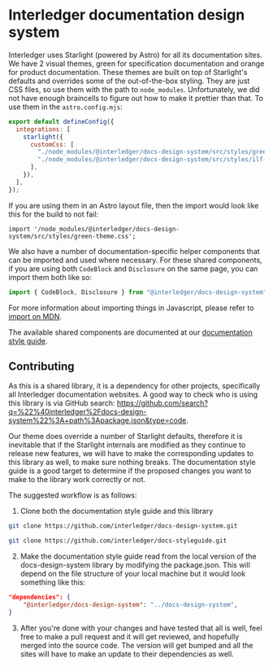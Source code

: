 # Interledger documentation design system

Interledger uses Starlight (powered by Astro) for all its documentation sites. We have 2 visual themes, green for specification documentation and orange for product documentation. These themes are built on top of Starlight's defaults and overrides some of the out-of-the-box styling. They are just CSS files, so use them with the path to `node_modules`. Unfortunately, we did not have enough braincells to figure out how to make it prettier than that. To use them in the `astro.config.mjs`:

```mjs
export default defineConfig({
  integrations: [
    starlight({
      customCss: [
        "./node_modules/@interledger/docs-design-system/src/styles/green-theme.css",
        "./node_modules/@interledger/docs-design-system/src/styles/ilf-docs.css",
      ],
    }),
  ],
});
```

If you are using them in an Astro layout file, then the import would look like this for the build to not fail:

```
import '/node_modules/@interledger/docs-design-system/src/styles/green-theme.css';
```

We also have a number of documentation-specific helper components that can be imported and used where necessary. For these shared components, if you are using both `CodeBlock` and `Disclosure` on the same page, you can import them both like so:

```jsx
import { CodeBlock, Disclosure } from "@interledger/docs-design-system";
```

For more information about importing things in Javascript, please refer to [import on MDN](https://developer.mozilla.org/en-US/docs/Web/JavaScript/Reference/Statements/import).

The available shared components are documented at our [documentation style guide](https://interledger.tech).

## Contributing

As this is a shared library, it is a dependency for other projects, specifically all Interledger documentation websites. A good way to check who is using this library is via GitHub search: https://github.com/search?q=%22%40interledger%2Fdocs-design-system%22%3A+path%3Apackage.json&type=code.

Our theme does override a number of Starlight defaults, therefore it is inevitable that if the Starlight internals are modified as they continue to release new features, we will have to make the corresponding updates to this library as well, to make sure nothing breaks. The documentation style guide is a good target to determine if the proposed changes you want to make to the library work correctly or not.

The suggested workflow is as follows:

1. Clone both the documentation style guide and this library

```bash
git clone https://github.com/interledger/docs-design-system.git
```

```bash
git clone https://github.com/interledger/docs-styleguide.git
```

2. Make the documentation style guide read from the local version of the docs-design-system library by modifying the package.json. This will depend on the file structure of your local machine but it would look something like this:

```json
"dependencies": {
    "@interledger/docs-design-system": "../docs-design-system",
}
```

3. After you're done with your changes and have tested that all is well, feel free to make a pull request and it will get reviewed, and hopefully merged into the source code. The version will get bumped and all the sites will have to make an update to their dependencies as well.
